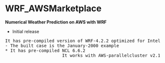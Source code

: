 # WRF_AWSMarketplace

**Numerical Weather Prediction on AWS with WRF**

* Initial release      
<pre>
It has pre-compiled version of WRF-4.2.2 optimized for Intel Skylake & Cascade-Lake instances  
- The built case is the January-2000 example  
* It has pre-compiled NCL 6.6.2  
                      It works with AWS-parallelcluster v2.10.1  
</pre>

